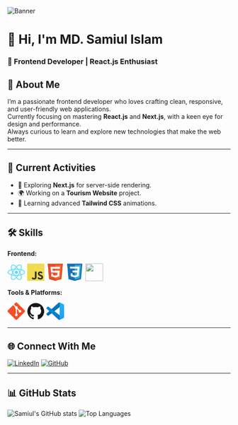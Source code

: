 ![Banner](https://i.ibb.co/rryt1qh/Green-and-Black-Modern-Gamer-You-Tube-Banner-2.png)

# 👋 Hi, I'm MD. Samiul Islam
### 🚀 Frontend Developer | React.js Enthusiast

## 📝 About Me
I’m a passionate frontend developer who loves crafting clean, responsive, and user-friendly web applications.  
Currently focusing on mastering **React.js** and **Next.js**, with a keen eye for design and performance.  
Always curious to learn and explore new technologies that make the web better.

---

## 🔭 Current Activities
- 🚀 Exploring **Next.js** for server-side rendering.
- 🌍 Working on a **Tourism Website** project.
- 🎨 Learning advanced **Tailwind CSS** animations.

---

## 🛠 Skills

**Frontend:**
<p>
  <img src="https://raw.githubusercontent.com/devicons/devicon/master/icons/react/react-original.svg" width="40" height="40"/>
  <img src="https://raw.githubusercontent.com/devicons/devicon/master/icons/javascript/javascript-original.svg" width="40" height="40"/>
  <img src="https://raw.githubusercontent.com/devicons/devicon/master/icons/html5/html5-original.svg" width="40" height="40"/>
  <img src="https://raw.githubusercontent.com/devicons/devicon/master/icons/css3/css3-original.svg" width="40" height="40"/>
  <img src="https://www.vectorlogo.zone/logos/tailwindcss/tailwindcss-icon.svg" width="40" height="40"/>
</p>

**Tools & Platforms:**
<p>
  <img src="https://raw.githubusercontent.com/devicons/devicon/master/icons/git/git-original.svg" width="40" height="40"/>
  <img src="https://raw.githubusercontent.com/devicons/devicon/master/icons/github/github-original.svg" width="40" height="40"/>
  <img src="https://raw.githubusercontent.com/devicons/devicon/master/icons/vscode/vscode-original.svg" width="40" height="40"/>
</p>

---

## 🌐 Connect With Me
[![LinkedIn](https://img.shields.io/badge/LinkedIn-blue?style=for-the-badge&logo=linkedin)](https://www.linkedin.com/in/siam-ul-islam-siam-233bb22a0)
[![GitHub](https://img.shields.io/badge/GitHub-black?style=for-the-badge&logo=github)](https://github.com/siamulislam17)

---

## 📊 GitHub Stats
![Samiul's GitHub stats](https://github-readme-stats.vercel.app/api?username=siamulislam17&show_icons=true&theme=radical)
![Top Languages](https://github-readme-stats.vercel.app/api/top-langs/?username=siamulislam17&layout=compact&theme=radical)


